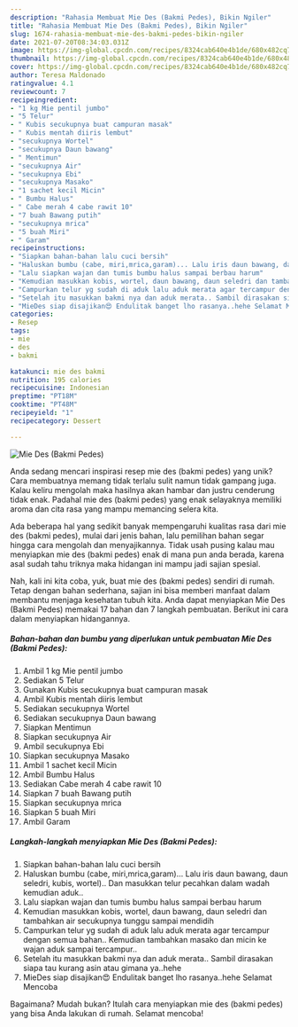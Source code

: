 ```yaml
---
description: "Rahasia Membuat Mie Des (Bakmi Pedes), Bikin Ngiler"
title: "Rahasia Membuat Mie Des (Bakmi Pedes), Bikin Ngiler"
slug: 1674-rahasia-membuat-mie-des-bakmi-pedes-bikin-ngiler
date: 2021-07-20T08:34:03.031Z
image: https://img-global.cpcdn.com/recipes/8324cab640e4b1de/680x482cq70/mie-des-bakmi-pedes-foto-resep-utama.jpg
thumbnail: https://img-global.cpcdn.com/recipes/8324cab640e4b1de/680x482cq70/mie-des-bakmi-pedes-foto-resep-utama.jpg
cover: https://img-global.cpcdn.com/recipes/8324cab640e4b1de/680x482cq70/mie-des-bakmi-pedes-foto-resep-utama.jpg
author: Teresa Maldonado
ratingvalue: 4.1
reviewcount: 7
recipeingredient:
- "1 kg Mie pentil jumbo"
- "5 Telur"
- " Kubis secukupnya buat campuran masak"
- " Kubis mentah diiris lembut"
- "secukupnya Wortel"
- "secukupnya Daun bawang"
- " Mentimun"
- "secukupnya Air"
- "secukupnya Ebi"
- "secukupnya Masako"
- "1 sachet kecil Micin"
- " Bumbu Halus"
- " Cabe merah 4 cabe rawit 10"
- "7 buah Bawang putih"
- "secukupnya mrica"
- "5 buah Miri"
- " Garam"
recipeinstructions:
- "Siapkan bahan-bahan lalu cuci bersih"
- "Haluskan bumbu (cabe, miri,mrica,garam)... Lalu iris daun bawang, daun seledri, kubis, wortel).. Dan masukkan telur pecahkan dalam wadah kemudian aduk.."
- "Lalu siapkan wajan dan tumis bumbu halus sampai berbau harum"
- "Kemudian masukkan kobis, wortel, daun bawang, daun seledri dan tambahkan air secukupnya tunggu sampai mendidih"
- "Campurkan telur yg sudah di aduk lalu aduk merata agar tercampur dengan semua bahan.. Kemudian tambahkan masako dan micin ke wajan aduk sampai tercampur.."
- "Setelah itu masukkan bakmi nya dan aduk merata.. Sambil dirasakan siapa tau kurang asin atau gimana ya..hehe"
- "MieDes siap disajikan😍 Endulitak banget lho rasanya..hehe Selamat Mencoba"
categories:
- Resep
tags:
- mie
- des
- bakmi

katakunci: mie des bakmi 
nutrition: 195 calories
recipecuisine: Indonesian
preptime: "PT18M"
cooktime: "PT48M"
recipeyield: "1"
recipecategory: Dessert

---
```



![Mie Des (Bakmi Pedes)](https://img-global.cpcdn.com/recipes/8324cab640e4b1de/680x482cq70/mie-des-bakmi-pedes-foto-resep-utama.jpg)

Anda sedang mencari inspirasi resep mie des (bakmi pedes) yang unik? Cara membuatnya memang tidak terlalu sulit namun tidak gampang juga. Kalau keliru mengolah maka hasilnya akan hambar dan justru cenderung tidak enak. Padahal mie des (bakmi pedes) yang enak selayaknya memiliki aroma dan cita rasa yang mampu memancing selera kita.



Ada beberapa hal yang sedikit banyak mempengaruhi kualitas rasa dari mie des (bakmi pedes), mulai dari jenis bahan, lalu pemilihan bahan segar hingga cara mengolah dan menyajikannya. Tidak usah pusing kalau mau menyiapkan mie des (bakmi pedes) enak di mana pun anda berada, karena asal sudah tahu triknya maka hidangan ini mampu jadi sajian spesial.


Nah, kali ini kita coba, yuk, buat mie des (bakmi pedes) sendiri di rumah. Tetap dengan bahan sederhana, sajian ini bisa memberi manfaat dalam membantu menjaga kesehatan tubuh kita. Anda dapat menyiapkan Mie Des (Bakmi Pedes) memakai 17 bahan dan 7 langkah pembuatan. Berikut ini cara dalam menyiapkan hidangannya.

<!--inarticleads1-->

##### Bahan-bahan dan bumbu yang diperlukan untuk pembuatan Mie Des (Bakmi Pedes):

1. Ambil 1 kg Mie pentil jumbo
1. Sediakan 5 Telur
1. Gunakan  Kubis secukupnya buat campuran masak
1. Ambil  Kubis mentah diiris lembut
1. Sediakan secukupnya Wortel
1. Sediakan secukupnya Daun bawang
1. Siapkan  Mentimun
1. Siapkan secukupnya Air
1. Ambil secukupnya Ebi
1. Siapkan secukupnya Masako
1. Ambil 1 sachet kecil Micin
1. Ambil  Bumbu Halus
1. Sediakan  Cabe merah 4 cabe rawit 10
1. Siapkan 7 buah Bawang putih
1. Siapkan secukupnya mrica
1. Siapkan 5 buah Miri
1. Ambil  Garam




<!--inarticleads2-->

##### Langkah-langkah menyiapkan Mie Des (Bakmi Pedes):

1. Siapkan bahan-bahan lalu cuci bersih
1. Haluskan bumbu (cabe, miri,mrica,garam)... Lalu iris daun bawang, daun seledri, kubis, wortel).. Dan masukkan telur pecahkan dalam wadah kemudian aduk..
1. Lalu siapkan wajan dan tumis bumbu halus sampai berbau harum
1. Kemudian masukkan kobis, wortel, daun bawang, daun seledri dan tambahkan air secukupnya tunggu sampai mendidih
1. Campurkan telur yg sudah di aduk lalu aduk merata agar tercampur dengan semua bahan.. Kemudian tambahkan masako dan micin ke wajan aduk sampai tercampur..
1. Setelah itu masukkan bakmi nya dan aduk merata.. Sambil dirasakan siapa tau kurang asin atau gimana ya..hehe
1. MieDes siap disajikan😍 Endulitak banget lho rasanya..hehe Selamat Mencoba




Bagaimana? Mudah bukan? Itulah cara menyiapkan mie des (bakmi pedes) yang bisa Anda lakukan di rumah. Selamat mencoba!
